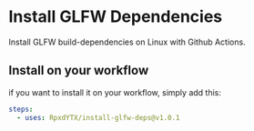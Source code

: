 # Install GLFW Dependencies
Install GLFW build-dependencies on Linux with Github Actions.

## Install on your workflow
if you want to install it on your workflow, simply add this:
```yaml
steps:
  - uses: RpxdYTX/install-glfw-deps@v1.0.1
```
